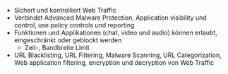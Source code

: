 - Sichert und kontrolliert Web Traffic
- Verbindet Advanced Malware Protection, Application visibility und control, use policy controls und reporting
- Funktionen und Applikationen (chat, video und audio) können erlaubt, eingeschränkt oder geblockt werden
	- Zeit-, Bandbreite Limit
- URL Blacklisting, URL Filtering, Malware Scanning, URL Categorization, Web application filtering, encryption und decryption von Web Traffic

